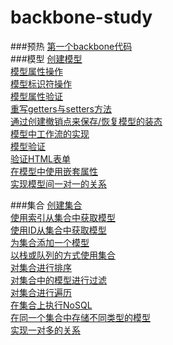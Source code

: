 # backbone-study
###预热
[第一个backbone代码](study/model/first.md)    
###模型
[创建模型](study/model/model_create.md)   
[模型属性操作](study/model/model_attr.md)   
[模型标识符操作](study/model/model_id.md)     
[模型属性验证](study/model/model_valid.md)   
[重写getters与setters方法](study/model/model_rewrite.md)   
[通过创建撤销点来保存/恢复模型的装态](study/model/model_revoke.md)      
[模型中工作流的实现](study/model/model_workflow.md)     
[模型验证](study/model/model_validate.md)         
[验证HTML表单](study/model/model_form.md)         
[在模型中使用嵌套属性](study/model/model_nested.md)            
[实现模型间一对一的关系](study/model/model_oneonone.md)   

###集合
[创建集合](study/collection/collection_create.md)   
[使用索引从集合中获取模型](study/collection/collection_index.md)   
[使用ID从集合中获取模型](study/collection/collection_id.md)   
[为集合添加一个模型](study/collection/collection_add.md)   
[以栈或队列的方式使用集合](study/collection/collection_pop.md)   
[对集合进行排序](study/collection/collection_sort.md)   
[对集合中的模型进行过滤](study/collection/collection_fiter.md)   
[对集合进行遍历](study/collection/collection_each.md)   
[在集合上执行NoSQL](study/collection/collection_nosql.md)   
[在同一个集合中存储不同类型的模型](study/collection/collection_same.md)   
[实现一对多的关系](study/collection/collection_one_to_many.md)   

